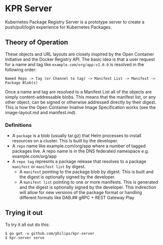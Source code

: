 # KPR Server

Kubernetes Package Registry Server is a prototype server to create a
push/pull/login experience for Kubernetes Packages.

## Theory of Operation

These objects and URL layouts are closely inspired by the Open Container
Initiative and the Docker Registry API. The basic idea is that a user request
for a name and tag like `example.com/org/app:v1.0.0` is resolved in the
following order:

```
Named Repo -> Tag (or Channel to tag) -> Manifest List -> Manifest -> Package Blob(s)
```

Once a name and tag are resolved to a Manifest List all of the objects are
simply content-addressable blobs. This means that the manifest list, or any
other object, can be signed or otherwise addressed directly by their digest.
This is how the Open Container Iniative Image Specification works (see the
image-layout.md and manifest.md).

### Definitions

- A `package` is a blob (usually tar.gz) that Helm processes to install resources on a cluster. This is built by the developer.
- A `repo` name like example.com/org/app where a number of tagged packages live. A repo name is in the DNS federated namespace e.g. example.com/org/app
- A `repo tag` represnts a package release that resolves to a package `manifest` or `manifest list` by digest.
  - A `manifest` pointing to the package blob by digest. This is built and the digest is optionally signed by the developer.
  - A `manifest list` pointing to one or more manifests. This is generated and the digest is optionally signed by the developer. This indirection will allow for new versions of the package format or handling different formats like DAB.## gRPC + REST Gateway Play


## Trying it out

To try it all out do this:

```
$ go get -u github.com/philips/kpr-server
$ kpr-server serve
```
